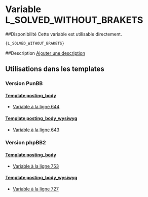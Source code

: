 # Variable L_SOLVED_WITHOUT_BRAKETS

##Disponibilité
Cette variable est utilisable directement.

```html
{L_SOLVED_WITHOUT_BRAKETS}
```

##Description
[Ajouter une description](https://fa-tvars.appspot.com/var/L_SOLVED_WITHOUT_BRAKETS)

## Utilisations dans les templates

### Version PunBB

#### [Template posting_body](punbb/posting_body.md#readme)
* [Variable &agrave; la ligne 644](../punbb/posting_body.tpl#L644)

#### [Template posting_body_wysiwyg](punbb/posting_body_wysiwyg.md#readme)
* [Variable &agrave; la ligne 643](../punbb/posting_body_wysiwyg.tpl#L643)

### Version phpBB2

#### [Template posting_body](subsilver/posting_body.md#readme)
* [Variable &agrave; la ligne 753](../subsilver/posting_body.tpl#L753)

#### [Template posting_body_wysiwyg](subsilver/posting_body_wysiwyg.md#readme)
* [Variable &agrave; la ligne 727](../subsilver/posting_body_wysiwyg.tpl#L727)